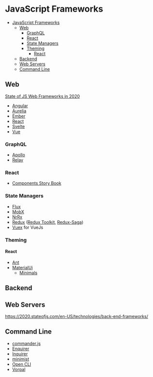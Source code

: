 # JavaScript Frameworks

- [JavaScript Frameworks](#javascript-frameworks)
  - [Web](#web)
    - [GraphQL](#graphql)
    - [React](#react)
    - [State Managers](#state-managers)
    - [Theming](#theming)
      - [React](#react-1)
  - [Backend](#backend)
  - [Web Servers](#web-servers)
  - [Command Line](#command-line)

## Web

[State of JS Web Frameworks in 2020](https://2020.stateofjs.com/en-US/technologies/front-end-frameworks/)

* [Angular](https://angular.io/)
* [Aurelia](https://aurelia.io/)
* [Ember](https://emberjs.com/)
* [React](https://reactjs.org/)
* [Svelte](https://svelte.dev/)
* [Vue](https://vuejs.org/)

### GraphQL

* [Apollo](https://www.npmjs.com/package/@apollo/client)
* [Relay](https://relay.dev/)

### React

* [Components Story Book](https://storybook.js.org/)

### State Managers
* [Flux](http://facebook.github.io/flux/)
* [MobX](https://mobx.js.org/)
* [NrRx](https://ngrx.io/)
* [Redux](https://redux.js.org/) ([Redux Toolkit](https://redux-toolkit.js.org/), [Redux-Saga](https://redux-saga.js.org/))
* [Vuex](https://vuex.vuejs.org/) for VueJs

### Theming

#### React

* [Ant](https://ant.design/)
* [MaterialUi](https://material-ui.com/)
  * [Minimals](https://minimals.cc/)

## Backend

## Web Servers

https://2020.stateofjs.com/en-US/technologies/back-end-frameworks/

## Command Line

* [commander.js](https://github.com/tj/commander.js)
* [Enquirer](https://github.com/enquirer/enquirer)           
* [Inquirer](https://github.com/SBoudrias/Inquirer.js)
* [minimist](https://github.com/substack/minimist)
* [Open CLI](http://oclif.io/)
* [Vorpal](https://github.com/dthree/vorpal)


<!-- ## JavaScript

| Framework                      | Docs | API Docs |     |     |
| ------------------------------ | ---- | -------- | --- | --- |
| [NextJs](https://nextjs.org/)  |      |          |     |     |
| [Flutter](https://flutter.io/) |      |          |     |     |
|                                |      |          |     |     | -->

<!-- https://applitools.com/ -->
